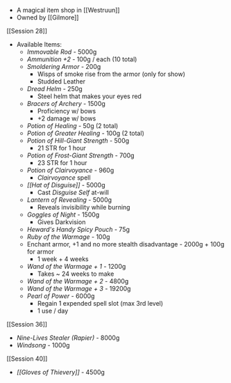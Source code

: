 - A magical item shop in [[Westruun]]
- Owned by [[Gilmore]]

[[Session 28]]
- Available Items:
	- *Immovable Rod* - 5000g
	- *Ammunition +2* - 100g / each (10 total)
	- *Smoldering Armor* - 200g
		- Wisps of smoke rise from the armor (only for show)
		- Studded Leather
	- *Dread Helm* - 250g
		- Steel helm that makes your eyes red
	- *Bracers of Archery* - 1500g
		- Proficiency w/ bows
		- +2 damage w/ bows
	- *Potion of Healing* - 50g (2 total)
	- *Potion of Greater Healing* - 100g (2 total)
	- *Potion of Hill-Giant Strength* - 500g
		- 21 STR for 1 hour
	- *Potion of Frost-Giant Strength* - 700g
		- 23 STR for 1 hour
	- *Potion of Clairvoyance* - 960g
		- *Clairvoyance* spell
	- *[[Hat of Disguise]]* - 5000g
		- Cast *Disguise Self* at-will
	- *Lantern of Revealing* - 5000g
		- Reveals invisibility while burning
	- *Goggles of Night* - 1500g
		- Gives Darkvision
	- *Heward's Handy Spicy Pouch* - 75g
	- *Ruby of the Warmage* - 100g
	- Enchant armor, +1 and no more stealth disadvantage - 2000g + 100g for armor
		- 1 week + 4 weeks
	- *Wand of the Warmage + 1* - 1200g
		- Takes ~ 24 weeks to make
	- *Wand of the Warmage + 2* - 4800g
	- *Wand of the Warmage + 3* - 19200g
	- *Pearl of Power* - 6000g
		- Regain 1 expended spell slot (max 3rd level)
		- 1 use / day

[[Session 36]]
- *Nine-Lives Stealer (Rapier)* - 8000g
- *Windsong* - 1000g 

[[Session 40]]
- *[[Gloves of Thievery]]* - 4500g